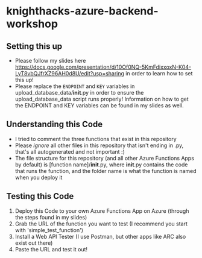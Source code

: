 # knighthacks-azure-backend-workshop

## Setting this up
- Please follow my slides here https://docs.google.com/presentation/d/10Of0NQ-5KmFdixxoxN-K04-LyT8vbQJfrXZ96AH0d8U/edit?usp=sharing in order to learn how to set this up!
- Please replace the ```ENDPOINT``` and ```KEY``` variables in upload_database_data/__init__.py in order to ensure the upload_database_data script runs properly! Information on how to get the ENDPOINT and KEY variables can be found in my slides as well.

## Understanding this Code
- I tried to comment the three functions that exist in this repository
- Please *ignore* all other files in this repository that isn't ending in .py, that's all autogenerated and not important :)
- The file structure for this repository (and all other Azure Functions Apps by default) is [function name]/__init__.py, where __init__.py contains the code that runs the function, and the folder name is what the function is named when you deploy it

## Testing this Code
1. Deploy this Code to your own Azure Functions App on Azure (through the steps found in my slides)
2. Grab the URL of the function you want to test (I recommend you start with 'simple_test_function')
3. Install a Web API Tester (I use Postman, but other apps like ARC also exist out there)
4. Paste the URL and test it out!
